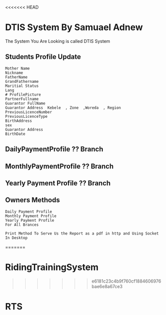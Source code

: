 <<<<<<< HEAD
# DTIS System By Samuael Adnew 
 
 The System You Are Looking is called DTIS System


## Students Profile Update 

    Mother Name 
    Nickname 
    FatherName 
    GrandFathername
    Maritial Status
    Lang 
    # ProfilePicture
    PartnerFullname
    Guarantor FullName
    Guarantor Address  Kebele  , Zone  ,Woreda  , Region
    PreviousLicenceNumber
    PreviousLicenceType
    BirthAddress
    sex
    Guarantor Address 
    BirthDate

## DailyPaymentProfile ?? Branch

## MonthlyPaymentProfile ?? Branch

## Yearly Payment Profile ?? Branch 


## Owners Methods 

    Daily Payment Profile 
    Monthly Payment Profile 
    Yearly Payment Profile 
    For All Brances

    Print Method To Serve Us the Report as a pdf in http and Using Socket In Desktop
=======
# RidingTrainingSystem
>>>>>>> e6181c23c4b9f760cf1884606976bae6e8a67ce3
# RTS
